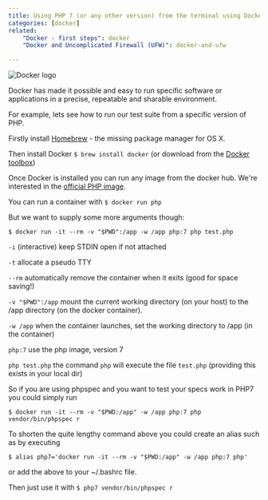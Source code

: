 ```yaml
---
title: Using PHP 7 (or any other version) from the terminal using Docker
categories: [docker]
related:
    "Docker - first steps": docker
    "Docker and Uncomplicated Firewall (UFW)": docker-and-ufw

---
```

![Docker logo](/images/docker.png)

Docker has made it possible and easy to run specific software or applications in a precise, repeatable and sharable environment.

For example, lets see how to run our test suite from a specific version of PHP.

Firstly install [Homebrew](http://brew.sh) - the missing package manager for OS X.

Then install Docker `$ brew install docker` (or download from the [Docker toolbox](https://www.docker.com/products/docker-toolbox))

Once Docker is installed you can run any image from the docker hub. We're interested in the [official PHP image](https://hub.docker.com/_/php/).

You can run a container with `$ docker run php`

But we want to supply some more arguments though:

`$ docker run -it --rm -v "$PWD":/app -w /app php:7 php test.php`

`-i` (interactive) keep STDIN open if not attached

`-t` allocate a pseudo TTY

`--rm` automatically remove the container when it exits (good for space saving!)

`-v "$PWD":/app` mount the current working directory (on your host) to the /app directory (on the docker 
container).

`-w /app` when the container launches, set the working directory to /app (in the container)

`php:7` use the php image, version 7

`php test.php` the command `php` will execute the file `test.php` (providing this exists in your local dir)


So if you are using phpspec and you want to test your specs work in PHP7 you could simply run 

`$ docker run -it --rm -v "$PWD:/app" -w /app php:7 php vendor/bin/phpspec r`

To shorten the quite lengthy command above you could create an alias such as by executing

`$ alias php7='docker run -it --rm -v "$PWD:/app" -w /app php:7 php'`

or add the above to your ~/.bashrc file.

Then just use it with `$ php7 vendor/bin/phpspec r`